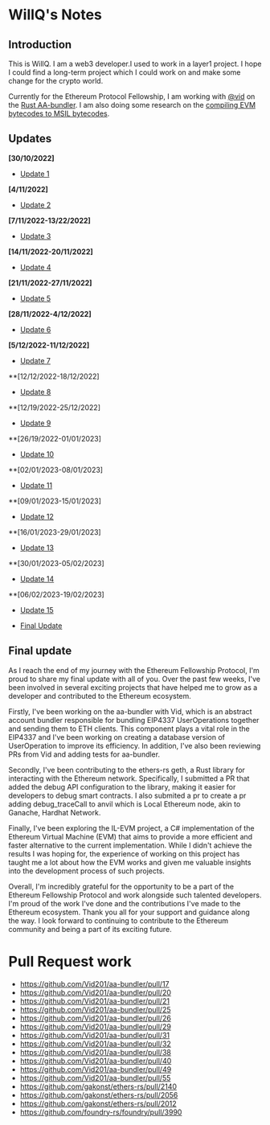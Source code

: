 # WillQ's Notes

## Introduction
This is WillQ. I am a web3 developer.I used to work in a layer1 project. 
I hope I could find a long-term project which I could work on and make some change for the
crypto world. 

Currently for the Ethereum Protocol Fellowship, I am working with [@vid](https://github.com/Vid201) on the [Rust AA-bundler](https://github.com/Vid201/aa-bundler).
I am also doing some research on the [compiling EVM bytecodes to MSIL bytecodes](https://github.com/NethermindEth/nethermind/pull/3888).

## Updates

**[30/10/2022]**
- [Update 1](https://hackmd.io/@WillQ/B1ecgHC4i)

**[4/11/2022]**
- [Update 2](https://hackmd.io/@WillQ/H19FwIyHj)

**[7/11/2022-13/22/2022]**
- [Update 3](https://hackmd.io/@WillQ/BJc2-CKSj)

**[14/11/2022-20/11/2022]**
- [Update 4](https://hackmd.io/@WillQ/BkolpDxLi)

**[21/11/2022-27/11/2022]**
- [Update 5](https://hackmd.io/@WillQ/SJ-krWzwi)

**[28/11/2022-4/12/2022]**
- [Update 6](https://hackmd.io/@WillQ/Syn6sujvi)

**[5/12/2022-11/12/2022]**
- [Update 7](https://hackmd.io/@WillQ/B1eWz_rOs)

**[12/12/2022-18/12/2022]
- [Update 8](https://hackmd.io/@WillQ/SyW8X5BOo)

**[12/19/2022-25/12/2022]
- [Update 9](https://hackmd.io/@WillQ/BkeJcnk5s)

**[26/19/2022-01/01/2023]
- [Update 10](https://hackmd.io/@WillQ/rJhbTnJqj)

**[02/01/2023-08/01/2023]
- [Update 11](https://hackmd.io/@WillQ/S1nNjeYcs)

**[09/01/2023-15/01/2023]
- [Update 12](https://hackmd.io/@WillQ/ryFCaOzsi)

**[16/01/2023-29/01/2023]
- [Update 13](https://hackmd.io/@WillQ/BJnthjEno)

**[30/01/2023-05/02/2023]
- [Update 14](https://hackmd.io/@WillQ/H12ry503s)

**[06/02/2023-19/02/2023]
- [Update 15](https://hackmd.io/@WillQ/ry2kEhvpj)

- [Final Update](https://hackmd.io/@WillQ/rJcuhb5Co)

## Final update

As I reach the end of my journey with the Ethereum Fellowship Protocol, I'm proud to share my final update with all of you. Over the past few weeks, I've been involved in several exciting projects that have helped me to grow as a developer and contributed to the Ethereum ecosystem.

Firstly, I've been working on the aa-bundler with Vid, which is an abstract account bundler responsible for bundling EIP4337 UserOperations together and sending them to ETH clients. This component plays a vital role in the EIP4337 and I've been working on creating a database version of UserOperation to improve its efficiency. In addition, I've also been reviewing PRs from Vid and adding tests for aa-bundler.

Secondly, I've been contributing to the ethers-rs geth, a Rust library for interacting with the Ethereum network. Specifically, I submitted a PR that added the debug API configuration to the library, making it easier for developers to debug smart contracts. I also submited a pr to create a pr adding debug_traceCall to anvil which is  Local Ethereum node, akin to Ganache, Hardhat Network.

Finally, I've been exploring the IL-EVM project, a C# implementation of the Ethereum Virtual Machine (EVM) that aims to provide a more efficient and faster alternative to the current implementation. While I didn't achieve the results I was hoping for, the experience of working on this project has taught me a lot about how the EVM works and given me valuable insights into the development process of such projects.

Overall, I'm incredibly grateful for the opportunity to be a part of the Ethereum Fellowship Protocol and work alongside such talented developers. I'm proud of the work I've done and the contributions I've made to the Ethereum ecosystem. Thank you all for your support and guidance along the way. I look forward to continuing to contribute to the Ethereum community and being a part of its exciting future.

# Pull Request work

* https://github.com/Vid201/aa-bundler/pull/17
* https://github.com/Vid201/aa-bundler/pull/20
* https://github.com/Vid201/aa-bundler/pull/21
* https://github.com/Vid201/aa-bundler/pull/25
* https://github.com/Vid201/aa-bundler/pull/26
* https://github.com/Vid201/aa-bundler/pull/29
* https://github.com/Vid201/aa-bundler/pull/31
* https://github.com/Vid201/aa-bundler/pull/32
* https://github.com/Vid201/aa-bundler/pull/38
* https://github.com/Vid201/aa-bundler/pull/40
* https://github.com/Vid201/aa-bundler/pull/49
* https://github.com/Vid201/aa-bundler/pull/55
* https://github.com/gakonst/ethers-rs/pull/2140
* https://github.com/gakonst/ethers-rs/pull/2056
* https://github.com/gakonst/ethers-rs/pull/2012
* https://github.com/foundry-rs/foundry/pull/3990

